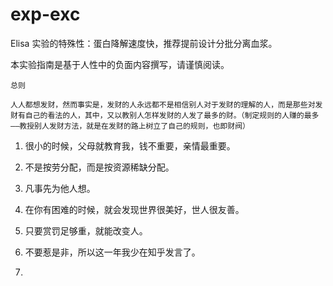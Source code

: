 # exp-exc

Elisa 实验的特殊性：蛋白降解速度快，推荐提前设计分批分离血浆。

本实验指南是基于人性中的负面内容撰写，请谨慎阅读。

`总则`

`人人都想发财，然而事实是，发财的人永远都不是相信别人对于发财的理解的人，而是那些对发财有自己的看法的人，其中，又以教别人怎样发财的人发了最多的财。（制定规则的人赚的最多——教授别人发财方法，就是在发财的路上树立了自己的规则，也即财阀）`

1. 很小的时候，父母就教育我，钱不重要，亲情最重要。

2. 不是按劳分配，而是按资源稀缺分配。

3. 凡事先为他人想。

4. 在你有困难的时候，就会发现世界很美好，世人很友善。

5. 只要赏罚足够重，就能改变人。

6. 不要惹是非，所以这一年我少在知乎发言了。

7. 